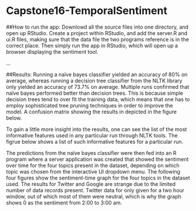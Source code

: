 # Capstone16-TemporalSentiment

##How to run the app:
Downlowd all the source files into one directory, and open up RStudio. Create a project within RStudio, and add the server.R and ui.R files, making sure that the data file the two programs reference is in the correct place. 
Then simply run the app in RStudio, which will open up a browser displaying the sentiment tool.

...

##Results:
Running a naïve bayes classifier yielded an accuracy of 80% on average, whereas running a decision tree classifier from the NLTK library only yielded an accuracy of 73.7% on average. Multiple runs confirmed that naïve bayes performed better than decision trees. This is because simple decision trees tend to over fit the training data, which means that one has to employ sophisticated tree pruning techniques in order to improve the model. A confusion matrix showing the results in depicted in the figure below.

To gain a little more insight into the results, one can see the list of the most informative features used in any particular run through NLTK tools. The figrue below shows a list of such informative features for a particular run.

The predictions from the naïve bayes classifier were then fed into an R program where a server application was created that showed the sentiment over time for the four topics present in the dataset, depending on which topic was chosen from the interactive UI dropdown menu. The following four figures show the sentiment-time graph for the four topics in the dataset used. The results for Twitter and Google are strange due to the limited number of data records present. Twitter data for only given for a two hour window, out of which most of them were neutral, which is why the graph shows 0 as the sentiment from 2:00 to 3:00 am.
